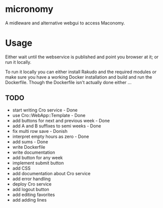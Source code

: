# micronomy

A midleware and alternative webgui to access Maconomy.

# Usage

Either wait until the webservice is published and point you browser at
it; or run it locally.

To run it locally you can either install Rakudo and the required
modules or make sure you have a working Docker installation and build
and run the Dockerfile. Though the Dockerfile isn't actually done
either ...

## TODO

* start writing Cro service - Done
* use Cro::WebApp::Template - Done
* add buttons for next and previous week - Done
* add A and B suffixes to semi weeks - Done
* fix multi row save - Donish
* interpret empty hours as zero - Done
* add sums - Done
* write Dockerfile
* write documentation
* add button for any week
* implement submit button
* add CSS
* add documentation about Cro service
* add error handling
* deploy Cro service
* add logout button
* add editing favorites
* add adding lines
